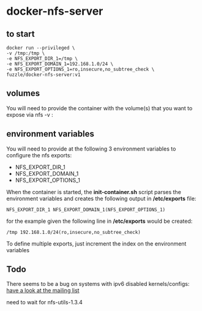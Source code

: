 # docker-nfs-server

## to start
    docker run --privileged \
    -v /tmp:/tmp \
    -e NFS_EXPORT_DIR_1=/tmp \
    -e NFS_EXPORT_DOMAIN_1=192.168.1.0/24 \
    -e NFS_EXPORT_OPTIONS_1=ro,insecure,no_subtree_check \
    fuzzle/docker-nfs-server:v1

## volumes
You will need to provide the container with the volume(s) that you want to expose via nfs
    -v <local path>:<path in container>

## environment variables
You will need to provide at the following 3 environment variables to configure the nfs exports:
* NFS_EXPORT_DIR_1
* NFS_EXPORT_DOMAIN_1
* NFS_EXPORT_OPTIONS_1

When the container is started, the **init-container.sh** script parses the environment variables and creates the following output in **/etc/exports** file:

    NFS_EXPORT_DIR_1 NFS_EXPORT_DOMAIN_1(NFS_EXPORT_OPTIONS_1)
for the example given the following line in **/etc/exports** would be created:

    /tmp 192.168.1.0/24(ro,insecure,no_subtree_check)

To define multiple exports, just increment the index on the environment variables

## Todo
There seems to be a bug on systems with ipv6 disabled kernels/configs:
[have a look at the mailing list](http://www.spinics.net/lists/linux-nfs/msg53046.html)

need to wait for nfs-utils-1.3.4

